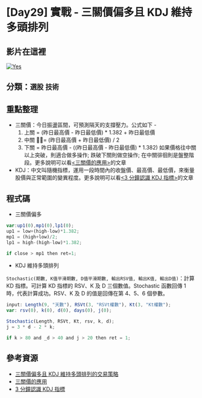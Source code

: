 # [Day29] 實戰 - 三關價偏多且 KDJ 維持多頭排列

## 影片在這裡

[![Yes](https://img.youtube.com/vi/5uLJGFFWsxY/0.jpg)](https://www.youtube.com/watch?v=5uLJGFFWsxY)

## 分類：`選股` `技術`

## 重點整理

- 三關價：今日振盪區間，可預測隔天的支撐壓力。公式如下 -
  1. 上關 = (昨日最高價 - 昨日最低價) \* 1.382 + 昨日最低價
  2. 中關 = (昨日最高價 + 昨日最低價) / 2
  3. 下關 = 昨日最高價 - ((昨日最高價 - 昨日最低價) \* 1.382)
     如果價格往中關以上突破，則適合做多操作; 跌破下關則做空操作; 在中關徘徊則是盤整階段。更多說明可以看[<三關價的應用>](https://blog.xuite.net/star297/starmoon/51592916-%E4%B8%89%E9%97%9C%E5%83%B9%E6%93%8D%E4%BD%9C%E7%AD%96%E7%95%A5+)的文章
- KDJ：中文叫隨機指標，運用一段時間內的收盤價、最高價、最低價，來衡量股價與正常範圍的變異程度。更多說明可以看[<3 分鐘認識 KDJ 指標>](https://histock.tw/blog/histock1688/193)的文章

## 程式碼

- 三關價偏多

```javascript
var:up1(0),mp1(0),lp1(0);
up1 = low+(high-low)*1.382;
mp1 = (high+low)/2;
lp1 = high-(high-low)*1.382;

if close > mp1 then ret=1;
```

- KDJ 維持多頭排列

`Stochastic(期數, K值平滑期數, D值平滑期數, 輸出RSV值, 輸出K值, 輸出D值)`：計算 KD 指標。可計算 KD 指標的 RSV、K 及 D 三個數值。Stochastic 函數回傳 1 時，代表計算成功。RSV、K 及 D 的值是回傳在第 4、5、6 個參數。

```javascript
input: Length(9, "天數"), RSVt(3, "RSVt權數"), Kt(3, "Kt權數");
var: rsv(0), k(0), d(0), days(0), j(0);

Stochastic(Length, RSVt, Kt, rsv, k, d);
j = 3 * d - 2 * k;

if k > 80 and _d > 40 and j > 20 then ret = 1;
```

## 參考資源

- [三關價偏多且 KDJ 維持多頭排列的交易策略](http://www.xq.com.tw/videoteach//videoteach/7794-2/)
- [三關價的應用](https://blog.xuite.net/star297/starmoon/51592916-%E4%B8%89%E9%97%9C%E5%83%B9%E6%93%8D%E4%BD%9C%E7%AD%96%E7%95%A5+)
- [3 分鐘認識 KDJ 指標](https://histock.tw/blog/histock1688/193)
